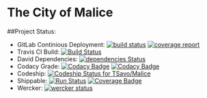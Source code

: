 

# The City of Malice

##Project Status:
- GitLab Continious Deployment: [![build status](https://gitlab.com/TSavo/Malice/badges/master/build.svg)](https://gitlab.com/TSavo/Malice/commits/master) [![coverage report](https://gitlab.com/TSavo/Malice/badges/master/coverage.svg)](https://gitlab.com/TSavo/Malice/commits/master) 
- Travis CI Build: [![Build Status](https://travis-ci.org/TSavo/Malice.svg?branch=master)](https://travis-ci.org/TSavo/Malice) 
- David Dependencies: [![dependencies Status](https://david-dm.org/tsavo/malice/status.svg)](https://david-dm.org/tsavo/malice)
- Codacy Grade: [![Codacy Badge](https://api.codacy.com/project/badge/Grade/868a65096baa466b86b0412868f34c5d)](https://www.codacy.com/app/evilgenius/Malice?utm_source=github.com&amp;utm_medium=referral&amp;utm_content=TSavo/Malice&amp;utm_campaign=Badge_Grade) [![Codacy Badge](https://api.codacy.com/project/badge/Coverage/868a65096baa466b86b0412868f34c5d)](https://www.codacy.com/app/evilgenius/Malice?utm_source=github.com&amp;utm_medium=referral&amp;utm_content=TSavo/Malice&amp;utm_campaign=Badge_Coverage) 
- Codeship: [ ![Codeship Status for TSavo/Malice](https://app.codeship.com/projects/a96ec000-9efd-0134-348a-7e4e3750070c/status?branch=master)](https://app.codeship.com/projects/189180)
- Shippable: [![Run Status](https://api.shippable.com/projects/584707eb3ee1d30f00c9c783/badge?branch=master)](https://app.shippable.com/projects/584707eb3ee1d30f00c9c783) [![Coverage Badge](https://api.shippable.com/projects/584707eb3ee1d30f00c9c783/coverageBadge?branch=master)](https://app.shippable.com/projects/584707eb3ee1d30f00c9c783)
- Wercker: [![wercker status](https://app.wercker.com/status/2d07c3e55a5ce14178ca10d00653c3d0/s/master "wercker status")](https://app.wercker.com/project/byKey/2d07c3e55a5ce14178ca10d00653c3d0)
